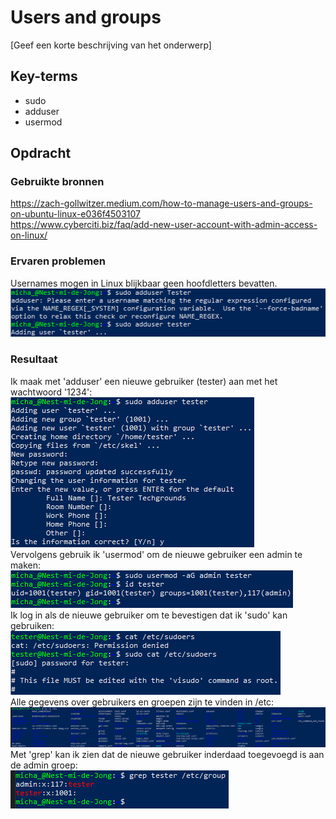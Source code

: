 # Users and groups
[Geef een korte beschrijving van het onderwerp]

## Key-terms
- sudo
- adduser
- usermod

## Opdracht
### Gebruikte bronnen
https://zach-gollwitzer.medium.com/how-to-manage-users-and-groups-on-ubuntu-linux-e036f4503107  
https://www.cyberciti.biz/faq/add-new-user-account-with-admin-access-on-linux/

### Ervaren problemen
Usernames mogen in Linux blijkbaar geen hoofdletters bevatten.  
![Up case](..\00_includes\Linux_pics\4\tester_error.png)  

### Resultaat
Ik maak met 'adduser' een nieuwe gebruiker (tester) aan met het wachtwoord '1234':  
![add user](..\00_includes\Linux_pics\4\add_tester.png)  
Vervolgens gebruik ik 'usermod' om de nieuwe gebruiker een admin te maken:  
![admin](..\00_includes\Linux_pics\4\tester_admin.png)  
Ik log in als de nieuwe gebruiker om te bevestigen dat ik 'sudo' kan gebruiken:  
![](..\00_includes\Linux_pics\4\tester_admin_conf.png)  
Alle gegevens over gebruikers en groepen zijn te vinden in /etc:  
![etc](..\00_includes\Linux_pics\4\etc.png)  
Met 'grep' kan ik zien dat de nieuwe gebruiker inderdaad toegevoegd is aan de admin groep:  
![grep](..\00_includes\Linux_pics\4\grep_groups.png)